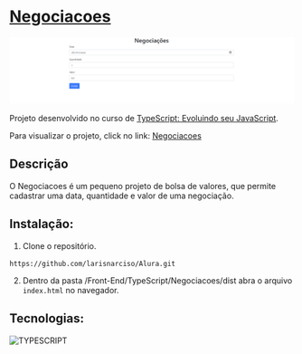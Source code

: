 # [Negociacoes](https://larisnarciso.github.io/Alura/Front-End/TypeScript/Negociacoes/index.html)

![Screenshot da tela inicial do Negociacoes](img/negociacoes.png)

Projeto desenvolvido no curso de [TypeScript: Evoluindo seu JavaScript](https://cursos.alura.com.br/course/typescript-evoluindo-javascript).

Para visualizar o projeto, click no link: [Negociacoes](https://larisnarciso.github.io/Alura/Front-End/TypeScript/Negociacoes/index.html)

## Descrição

O Negociacoes é um pequeno projeto de bolsa de valores, que permite cadastrar uma data, quantidade e valor de uma negociação.

## Instalação:

1. Clone o repositório.

```
https://github.com/larisnarciso/Alura.git
```

2. Dentro da pasta /Front-End/TypeScript/Negociacoes/dist abra o arquivo `index.html` no navegador.

## Tecnologias:

![TYPESCRIPT](https://img.shields.io/badge/TypeScript-%2320232a.svg?style=for-the-badge&logo=typescript&logoColor=007ACC)
